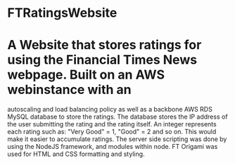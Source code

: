 # FTRatingsWebsite

# A Website that stores ratings for using the Financial Times News webpage. Built on an AWS webinstance with an 
autoscaling and load balancing policy as well as a backbone AWS RDS MySQL database to store the ratings. The database 
stores the IP address of the user submitting the rating and the rating itself. An integer represents each rating 
such as: "Very Good" = 1, "Good" = 2 and so on. This would make it easier to accumulate ratings. The server side 
scripting was done by using the NodeJS framework, and modules within node. FT Origami was used for HTML and CSS 
formatting and styling.
